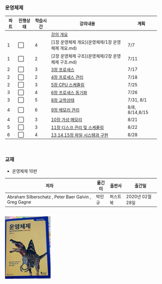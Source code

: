 ### 운영체제
|파트|진행상태|학습시간|강의내용|계획|
| ------ | ------ | ------ | ------ | ------ |
| | | | [강의 개요](운영체제) | |
|1| :white_large_square: |4| [1장 운영체제 개요](운영체제/1장 운영체제 개요.md) | 7/7 |
|1| :white_large_square: |2| [2장 운영체제 구조](운영체제/2장 운영체제 구조.md) | 7/11 |
|2| :white_large_square: |3| [3장 프로세스](운영체제/3장-프로세스.md) | 7/17 |
|2| :white_large_square: |2| [4장 프로세스 관리](운영체제/4장-프로세스-관리.md) | 7/18 |
|2| :white_large_square: |3| [5장 CPU 스케쥴링](운영체제/5장-CPU-스케쥴링.md) | 7/25 |
|3| :white_large_square: |4| [6장 프로세스 동기화](운영체제/6장-프로세스-동기화.md) | 7/26 |
|3| :white_large_square: |5| [8장 교착상태](운영체제/7장-교착상태.md) | 7/31, 8/1 |
|4| :white_large_square: |6| [9장 메모리 관리](운영체제/8장-메모리-관리.md) | 8/8, 8/14,8/15 |
|4| :white_large_square: |3| [10장 가상 메모리](운영체제/9장-가상-메모리.md) | 8/21 |
|5| :white_large_square: |3| [11장 디스크 관리 및 스케쥴링](운영체제/11장-디스크-관리-및-스케쥴링.md) | 8/22 |
|6| :white_large_square: |4| [13,14,15장 파일 시스템과 구현](운영체제/13장-파일-시스템과-구현.md) | 8/28 |

<br>

### 교재
- 운영체제 10판  

|저자|옮긴이|출판사|출간일|
|------|------|------|------|
|Abraham Silberschatz , Peter Baer Galvin , Greg Gagne|박민규|퍼스트북|2020년 02월 28일|

<br>

<img src="img/readme_book.jpg" width="30%" height="30%">  